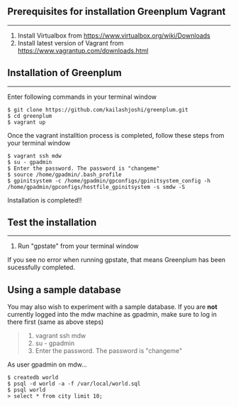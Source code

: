 Prerequisites for installation Greenplum Vagrant
------------------
------------------
1. Install Virtualbox from https://www.virtualbox.org/wiki/Downloads
2. Install latest version of Vagrant from https://www.vagrantup.com/downloads.html


Installation of Greenplum
--------------
--------------
Enter following commands in your terminal window
```
$ git clone https://github.com/kailashjoshi/greenplum.git
$ cd greenplum
$ vagrant up
```
Once the vagrant installtion process is completed, follow these steps from your terminal window
```
$ vagrant ssh mdw
$ su - gpadmin
$ Enter the password. The password is "changeme"
$ source /home/gpadmin/.bash_profile 
$ gpinitsystem -c /home/gpadmin/gpconfigs/gpinitsystem_config -h /home/gpadmin/gpconfigs/hostfile_gpinitsystem -s smdw -S
```
Installation is completed!!

Test the installation
--------------
--------------
1. Run "gpstate" from your terminal window

If you see no error when running gpstate, that means Greenplum has been sucessfully completed.

## Using a sample database ##

You may also wish to experiment with a sample database. If you are **not** currently logged into the mdw machine as
gpadmin, make sure to log in there first (same as above steps)

> 1. vagrant ssh mdw
> 2. su - gpadmin
> 3. Enter the password. The password is "changeme"

As user gpadmin on mdw...
```
$ createdb world
$ psql -d world -a -f /var/local/world.sql
$ psql world
> select * from city limit 10; 
```






